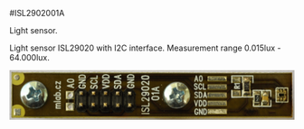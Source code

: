 <!--- AUTOgen ---> <!--- Please remove this line after manually editing --->
<!--- Created:2017-01-02T14:38:45.869447: ---> 
<!--- Author:Mlab: ---> 
<!--- AuthorEmail:email@mlab.cz: ---> 
<!--- Tags:None: ---> 
<!--- Ust:None: ---> 
<!--- Name:ISL2902001A: --->
#ISL2902001A 
<!--- LongName --->
Light sensor.
<!--- ELongName ---> 

<!--- Lead --->
Light sensor ISL29020 with I2C interface. Measurement range 0.015lux - 64.000lux.
<!--- ELead ---> 

![LeadImg](DOC/SRC/img//ISL2902001A_Top_Big.jpg) 


​
​
<!--- Description --->
<!--- EDescription --->
<!--- Content --->
<!--- EContent --->
            